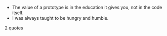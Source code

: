  - The value of a prototype is in the education it gives you, not in the code itself.
 - I was always taught to be hungry and humble.

2 quotes